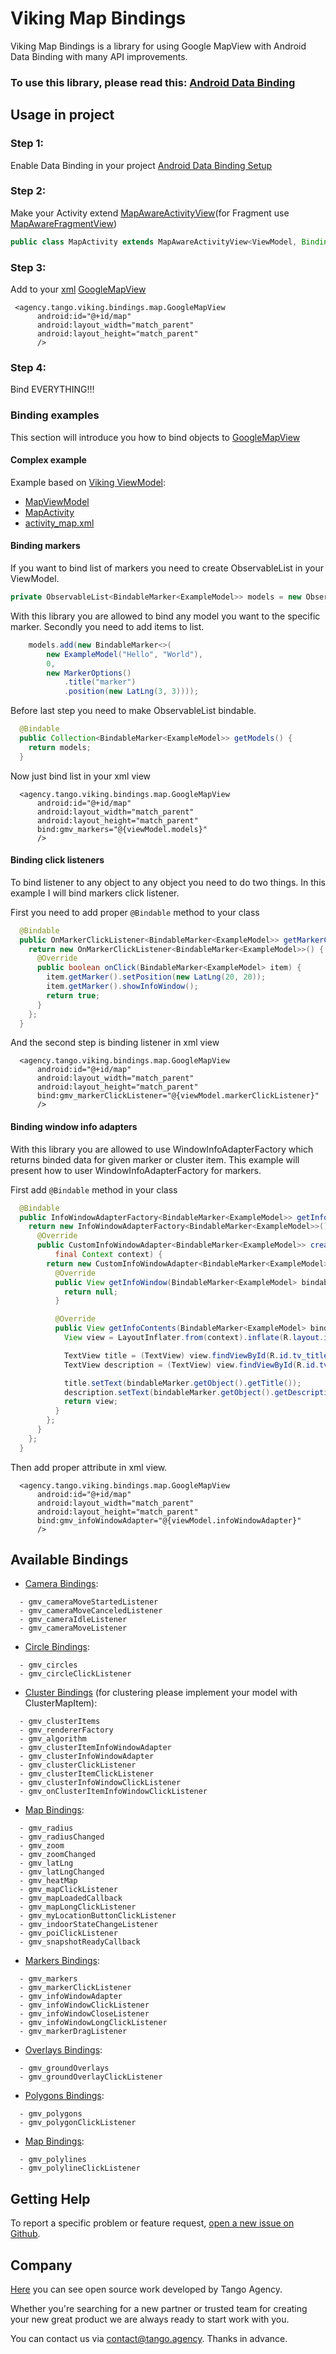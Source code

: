 # Viking Map Bindings
Viking Map Bindings is a library for using Google MapView with Android Data Binding with many API improvements.

### To use this library, please read this: [Android Data Binding]
## Usage in project
### Step 1:
Enable Data Binding in your project [Android Data Binding Setup]
### Step 2:
Make your Activity extend  [MapAwareActivityView](for Fragment use [MapAwareFragmentView])
```java
public class MapActivity extends MapAwareActivityView<ViewModel, Binding>
```
### Step 3:
Add to your [xml] [GoogleMapView]
```
 <agency.tango.viking.bindings.map.GoogleMapView
      android:id="@+id/map"
      android:layout_width="match_parent"
      android:layout_height="match_parent"
      />
```
### Step 4:
Bind EVERYTHING!!!


### Binding examples
This section will introduce you how to bind objects to [GoogleMapView]
#### Complex example
Example based on [Viking ViewModel]:
  - [MapViewModel]
  - [MapActivity]
  - [activity_map.xml]

#### Binding markers
If you want to bind list of markers you need to create ObservableList in your ViewModel.
```java
private ObservableList<BindableMarker<ExampleModel>> models = new ObservableArrayList<>();
```
With this library you are allowed to bind any model you want to the specific marker.
Secondly you need to add items to list.
```java
    models.add(new BindableMarker<>(
        new ExampleModel("Hello", "World"),
        0,
        new MarkerOptions()
            .title("marker")
            .position(new LatLng(3, 3))));
```
Before last step you need to make ObservableList bindable.
```java
  @Bindable
  public Collection<BindableMarker<ExampleModel>> getModels() {
    return models;
  }
```
Now just bind list in your xml view
```
  <agency.tango.viking.bindings.map.GoogleMapView
      android:id="@+id/map"
      android:layout_width="match_parent"
      android:layout_height="match_parent"
      bind:gmv_markers="@{viewModel.models}"
      />
```

#### Binding click listeners
To bind listener to any object to any object you need to do two things. In this example I will bind markers click listener.

First you need to add proper ```@Bindable``` method to your class
```java
  @Bindable
  public OnMarkerClickListener<BindableMarker<ExampleModel>> getMarkerClickListener() {
    return new OnMarkerClickListener<BindableMarker<ExampleModel>>() {
      @Override
      public boolean onClick(BindableMarker<ExampleModel> item) {
        item.getMarker().setPosition(new LatLng(20, 20));
        item.getMarker().showInfoWindow();
        return true;
      }
    };
  }
```
And the second step is binding listener in xml view
```
  <agency.tango.viking.bindings.map.GoogleMapView
      android:id="@+id/map"
      android:layout_width="match_parent"
      android:layout_height="match_parent"
      bind:gmv_markerClickListener="@{viewModel.markerClickListener}"
      />
```

#### Binding window info adapters
With this library you are allowed to use WindowInfoAdapterFactory which returns binded data for given marker or cluster item.
This example will present how to user WindowInfoAdapterFactory for markers.

First add ```@Bindable``` method in your class
```java
  @Bindable
  public InfoWindowAdapterFactory<BindableMarker<ExampleModel>> getInfoWindowAdapter() {
    return new InfoWindowAdapterFactory<BindableMarker<ExampleModel>>() {
      @Override
      public CustomInfoWindowAdapter<BindableMarker<ExampleModel>> createInfoWindowAdapter(
          final Context context) {
        return new CustomInfoWindowAdapter<BindableMarker<ExampleModel>>() {
          @Override
          public View getInfoWindow(BindableMarker<ExampleModel> bindableMarker) {
            return null;
          }

          @Override
          public View getInfoContents(BindableMarker<ExampleModel> bindableMarker) {
            View view = LayoutInflater.from(context).inflate(R.layout.info_window, null);

            TextView title = (TextView) view.findViewById(R.id.tv_title);
            TextView description = (TextView) view.findViewById(R.id.tv_description);

            title.setText(bindableMarker.getObject().getTitle());
            description.setText(bindableMarker.getObject().getDescription());
            return view;
          }
        };
      }
    };
  }
```
Then add proper attribute in xml view.
```
  <agency.tango.viking.bindings.map.GoogleMapView
      android:id="@+id/map"
      android:layout_width="match_parent"
      android:layout_height="match_parent"
      bind:gmv_infoWindowAdapter="@{viewModel.infoWindowAdapter}"
      />
```

## Available Bindings
- [Camera Bindings]:

```
  - gmv_cameraMoveStartedListener
  - gmv_cameraMoveCanceledListener
  - gmv_cameraIdleListener
  - gmv_cameraMoveListener
```
- [Circle Bindings]:

```
  - gmv_circles
  - gmv_circleClickListener
```
- [Cluster Bindings] (for clustering please implement your model with ClusterMapItem):

```
  - gmv_clusterItems
  - gmv_rendererFactory
  - gmv_algorithm
  - gmv_clusterItemInfoWindowAdapter
  - gmv_clusterInfoWindowAdapter
  - gmv_clusterClickListener
  - gmv_clusterItemClickListener
  - gmv_clusterInfoWindowClickListener
  - gmv_onClusterItemInfoWindowClickListener
```
- [Map Bindings]:

```
  - gmv_radius
  - gmv_radiusChanged
  - gmv_zoom
  - gmv_zoomChanged
  - gmv_latLng
  - gmv_latLngChanged
  - gmv_heatMap
  - gmv_mapClickListener
  - gmv_mapLoadedCallback
  - gmv_mapLongClickListener
  - gmv_myLocationButtonClickListener
  - gmv_indoorStateChangeListener
  - gmv_poiClickListener
  - gmv_snapshotReadyCallback
```
- [Markers Bindings]:

```
  - gmv_markers
  - gmv_markerClickListener
  - gmv_infoWindowAdapter
  - gmv_infoWindowClickListener
  - gmv_infoWindowCloseListener
  - gmv_infoWindowLongClickListener
  - gmv_markerDragListener
```
- [Overlays Bindings]:

```
  - gmv_groundOverlays
  - gmv_groundOverlayClickListener
```
- [Polygons Bindings]:

```
  - gmv_polygons
  - gmv_polygonClickListener
```
- [Map Bindings]:

```
  - gmv_polylines
  - gmv_polylineClickListener
```

## Getting Help
To report a specific problem or feature request, [open a new issue on Github].

## Company
[Here](https://github.com/TangoAgency/) you can see open source work developed by Tango Agency.

Whether you're searching for a new partner or trusted team for creating your new great product we are always ready to start work with you.

You can contact us via contact@tango.agency.
Thanks in advance.

[Android Data Binding]: <https://developer.android.com/topic/libraries/data-binding/index.html>
[Android Data Binding Setup]: <https://developer.android.com/topic/libraries/data-binding/index.html#build_environment>
[open a new issue on Github]: <https://github.com/TangoAgency/Viking/issues/new>
[MapAwareActivityView]: <https://github.com/TangoAgency/Viking/blob/feature/map-bindings/viking-map-aware-views/src/main/java/net/droidlabs/vikingmap/views/MapAwareActivityView.java>
[MapAwareFragmentView]: <https://github.com/TangoAgency/Viking/blob/feature/map-bindings/viking-map-aware-views/src/main/java/net/droidlabs/vikingmap/views/MapAwareFragmentView.java>
[Camera Bindings]: <https://github.com/TangoAgency/Viking/blob/feature/map-bindings/viking-mapbindings/src/main/java/agency/tango/viking/bindings/map/bindings/CameraBindings.java>
[Circle Bindings]: <https://github.com/TangoAgency/Viking/blob/feature/map-bindings/viking-mapbindings/src/main/java/agency/tango/viking/bindings/map/bindings/CircleBindings.java>
[Cluster Bindings]: <https://github.com/TangoAgency/Viking/blob/feature/map-bindings/viking-mapbindings/src/main/java/agency/tango/viking/bindings/map/bindings/ClusterBindings.java>
[Map Bindings]: <https://github.com/TangoAgency/Viking/blob/feature/map-bindings/viking-mapbindings/src/main/java/agency/tango/viking/bindings/map/bindings/MapBindings.java>
[Markers Bindings]: <https://github.com/TangoAgency/Viking/blob/feature/map-bindings/viking-mapbindings/src/main/java/agency/tango/viking/bindings/map/bindings/MarkerBindings.java>
[Overlays Bindings]: <https://github.com/TangoAgency/Viking/blob/feature/map-bindings/viking-mapbindings/src/main/java/agency/tango/viking/bindings/map/bindings/OverlaysBindings.java>
[Polygons Bindings]: <https://github.com/TangoAgency/Viking/blob/feature/map-bindings/viking-mapbindings/src/main/java/agency/tango/viking/bindings/map/bindings/PolygonBindings.java>
[Polyline Bindings]: <https://github.com/TangoAgency/Viking/blob/feature/map-bindings/viking-mapbindings/src/main/java/agency/tango/viking/bindings/map/bindings/PolylineBindings.java>
[xml]: <https://github.com/TangoAgency/Viking/blob/feature/map-bindings/example/src/main/res/layout/activity_map.xml>
[GoogleMapView]: <https://github.com/TangoAgency/Viking/blob/feature/map-bindings/viking-mapbindings/src/main/java/agency/tango/viking/bindings/map/GoogleMapView.java>
[MapViewModel]: <https://github.com/TangoAgency/Viking/blob/feature/map-bindings/example/src/main/java/agency/tango/viking/example/MapViewModel.java>
[MapActivity]: <https://github.com/TangoAgency/Viking/blob/feature/map-bindings/example/src/main/java/agency/tango/viking/example/MapActivity.java>
[activity_map.xml]: <https://github.com/TangoAgency/Viking/blob/feature/map-bindings/example/src/main/res/layout/activity_map.xml>
[Viking ViewModel]: <https://github.com/TangoAgency/Viking/tree/master/viking-viewmodel>